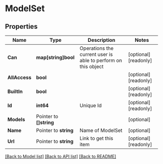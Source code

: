 # ModelSet

## Properties

Name | Type | Description | Notes
------------ | ------------- | ------------- | -------------
**Can** | **map[string]bool** | Operations the current user is able to perform on this object | [optional] [readonly] 
**AllAccess** | **bool** |  | [optional] [readonly] 
**BuiltIn** | **bool** |  | [optional] [readonly] 
**Id** | **int64** | Unique Id | [optional] [readonly] 
**Models** | Pointer to **[]string** |  | [optional] 
**Name** | Pointer to **string** | Name of ModelSet | [optional] 
**Url** | Pointer to **string** | Link to get this item | [optional] [readonly] 

[[Back to Model list]](../README.md#documentation-for-models) [[Back to API list]](../README.md#documentation-for-api-endpoints) [[Back to README]](../README.md)


